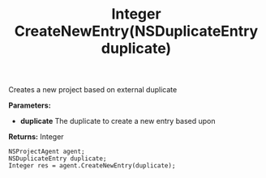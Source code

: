 ﻿---
uid: crmscript_ref_NSProjectAgent_CreateNewEntry
title: Integer CreateNewEntry(NSDuplicateEntry duplicate)
intellisense: NSProjectAgent.CreateNewEntry
keywords: NSProjectAgent, CreateNewEntry
so.topic: reference
---

Creates a new project based on external duplicate

**Parameters:**
 - **duplicate** The duplicate to create a new entry based upon

**Returns:** Integer

```crmscript
NSProjectAgent agent;
NSDuplicateEntry duplicate;
Integer res = agent.CreateNewEntry(duplicate);
```


